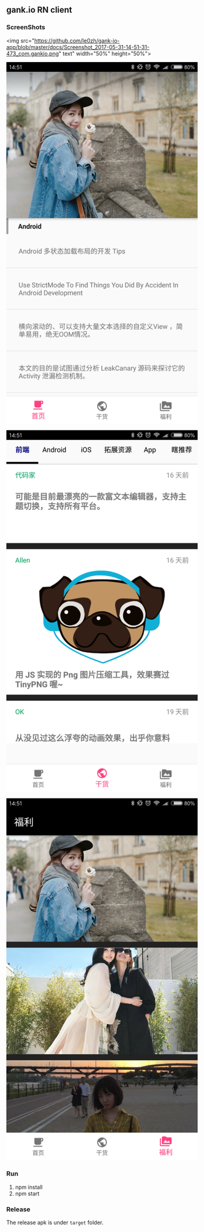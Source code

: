 ## gank.io RN client

### ScreenShots

<img src="https://github.com/le0zh/gank-io-app/blob/master/docs/Screenshot_2017-05-31-14-51-31-473_com.gankio.png" text" width="50%" height="50%">

![img](./docs/Screenshot_2017-05-31-14-51-31-473_com.gankio.png)

![img](./docs/Screenshot_2017-05-31-14-51-47-107_com.gankio.png)

![img](./docs/Screenshot_2017-05-31-14-51-53-282_com.gankio.png)

### Run

1. npm install
2. npm start

### Release

The release apk is under `target` folder.
